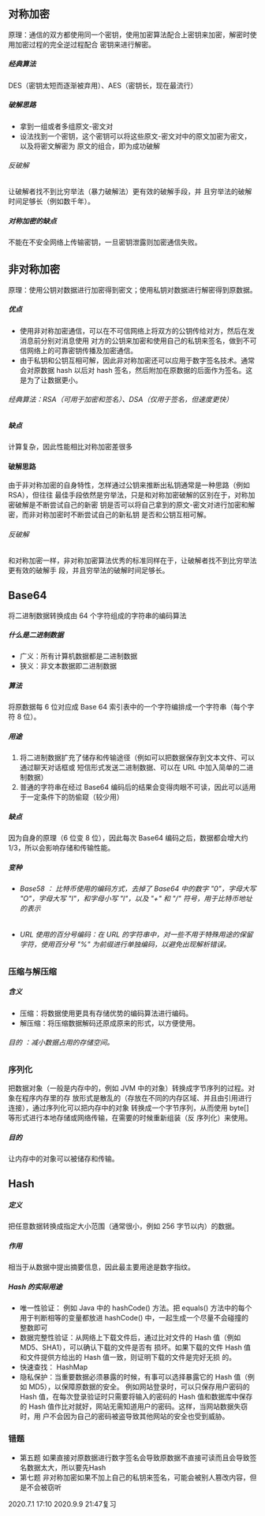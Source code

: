 
## 对称加密

原理：通信的双方都使用同一个密钥，使⽤加密算法配合上密钥来加密，解密时使⽤加密过程的完全逆过程配合 密钥来进⾏解密。

##### 经典算法

DES（密钥太短⽽逐渐被弃⽤）、AES（密钥长，现在最流⾏）

##### 破解思路

- 拿到一组或者多组原文-密文对
- 设法找到⼀个密钥，这个密钥可以将这些原⽂-密⽂对中的原⽂加密为密⽂，以及将密⽂解密为 原⽂的组合，即为成功破解

###### 反破解

让破解者找不到⽐穷举法（暴⼒破解法）更有效的破解⼿段，并 且穷举法的破解时间⾜够⻓（例如数千年）。

##### 对称加密的缺点

不能在不安全⽹络上传输密钥，⼀旦密钥泄露则加密通信失败。

## 非对称加密

原理：使⽤公钥对数据进⾏加密得到密⽂；使⽤私钥对数据进⾏解密得到原数据。

##### 优点

- 使⽤⾮对称加密通信，可以在不可信⽹络上将双⽅的公钥传给对⽅，然后在发消息前分别对消息使⽤ 对⽅的公钥来加密和使⽤⾃⼰的私钥来签名，做到不可信⽹络上的可靠密钥传播及加密通信。
- 由于私钥和公钥互相可解，因此⾮对称加密还可以应⽤于数字签名技术。通常会对原数据 hash 以后对 hash 签名，然后附加在原数据的后⾯作为签名。这是为了让数据更⼩。

###### 经典算法：RSA（可⽤于加密和签名）、DSA（仅⽤于签名，但速度更快）

##### 缺点

计算复杂，因此性能相⽐对称加密差很多

#### 破解思路

由于⾮对称加密的⾃身特性，怎样通过公钥来推断出私钥通常是⼀种思路（例如 RSA），但往往 最佳⼿段依然是穷举法，只是和对称加密破解的区别在于，对称加密破解是不断尝试⾃⼰的新密 钥是否可以将⾃⼰拿到的原⽂-密⽂对进⾏加密和解密，⽽⾮对称加密时不断尝试⾃⼰的新私钥 是否和公钥互相可解。

###### 反破解

和对称加密⼀样，⾮对称加密算法优秀的标准同样在于，让破解者找不到⽐穷举法更有效的破解⼿ 段，并且穷举法的破解时间⾜够⻓。

## Base64

将⼆进制数据转换成由 64 个字符组成的字符串的编码算法

##### 什么是二进制数据

- ⼴义：所有计算机数据都是⼆进制数据 
- 狭义：⾮⽂本数据即⼆进制数据

##### 算法

将原数据每 6 位对应成 Base 64 索引表中的⼀个字符编排成⼀个字符串（每个字符 8 位）。

##### 用途

1. 将⼆进制数据扩充了储存和传输途径（例如可以把数据保存到⽂本⽂件、可以通过聊天对话框或 短信形式发送⼆进制数据、可以在 URL 中加⼊简单的⼆进制数据）
2. 普通的字符串在经过 Base64 编码后的结果会变得⾁眼不可读，因此可以适⽤于⼀定条件下的防偷窥（较少⽤）

##### 缺点

因为⾃身的原理（6 位变 8 位），因此每次 Base64 编码之后，数据都会增⼤约 1/3，所以会影响存储和传输性能。

##### 变种

- ###### Base58 ： ⽐特币使⽤的编码⽅式，去掉了 Base64 中的数字 "0"，字⺟⼤写 "O"，字⺟⼤写 "I"，和字⺟⼩写 "l"，以及 "+" 和 "/" 符号，⽤于⽐特币地址的表示

- ###### URL 使⽤的百分号编码：在 URL 的字符串中，对⼀些不⽤于特殊⽤途的保留字符，使⽤百分号 "%" 为前缀进⾏单独编码，以避免出现解析错误。

### 压缩与解压缩 

##### 含义

-  压缩：将数据使⽤更具有存储优势的编码算法进⾏编码。
-  解压缩：将压缩数据解码还原成原来的形式，以⽅便使⽤。

######  ⽬的 ：减⼩数据占⽤的存储空间。

### 序列化

把数据对象（⼀般是内存中的，例如 JVM 中的对象）转换成字节序列的过程。对象在程序内存⾥的存 放形式是散乱的（存放在不同的内存区域、并且由引⽤进⾏连接），通过序列化可以把内存中的对象 转换成⼀个字节序列，从⽽使⽤ byte[] 等形式进⾏本地存储或⽹络传输，在需要的时候重新组装（反 序列化）来使⽤。

##### 目的

让内存中的对象可以被储存和传输。

## Hash

##### 定义

把任意数据转换成指定⼤⼩范围（通常很⼩，例如 256 字节以内）的数据。

##### 作用

相当于从数据中提出摘要信息，因此最主要⽤途是数字指纹。

##### Hash 的实际⽤途

- 唯⼀性验证：   例如 Java 中的 hashCode() ⽅法。把 equals() ⽅法中的每个⽤于判断相等的变量都放进 hashCode() 中，⼀起⽣成⼀个尽量不会碰撞的 整数即可
- 数据完整性验证：从⽹络上下载⽂件后，通过⽐对⽂件的 Hash 值（例如 MD5、SHA1），可以确认下载的⽂件是否有 损坏。如果下载的⽂件 Hash 值和⽂件提供⽅给出的 Hash 值⼀致，则证明下载的⽂件是完好⽆损 的。
- 快速查找： HashMap
- 隐私保护：当重要数据必须暴露的时候，有事可以选择暴露它的 Hash 值（例如 MD5），以保障原数据的安全。 例如⽹站登录时，可以只保存⽤户密码的 Hash 值，在每次登录验证时只需要将输⼊的密码的 Hash 值和数据库中保存的 Hash 值作⽐对就好，⽹站⽆需知道⽤户的密码。这样，当⽹站数据失窃时，⽤ 户不会因为⾃⼰的密码被盗导致其他⽹站的安全也受到威胁。


### 错题
- 第五题 如果直接对原数据进行数字签名会导致原数据不直接可读而且会导致签名数据太大，所以要先Hash
- 第七题 非对称加密如果不加上自己的私钥来签名，可能会被别人篡改内容，但是不会被窃听

2020.7.1 17:10
2020.9.9 21:47复习

